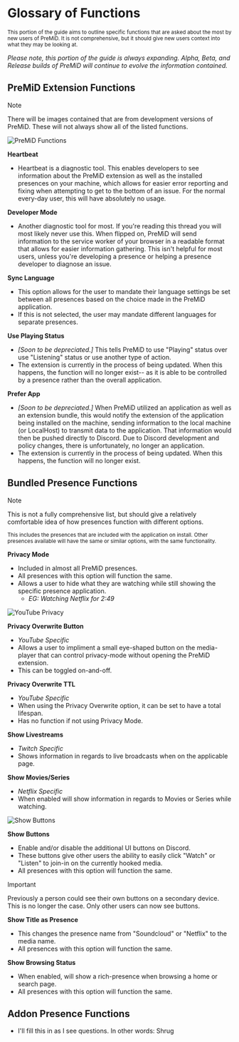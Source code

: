 # Glossary of Functions

<sub>This portion of the guide aims to outline specific functions that are asked about the most by new users of PreMiD. It is not comprehensive, but it should give new users context into what they may be looking at.</sub>

_Please note, this portion of the guide is always expanding. Alpha, Beta, and Release builds of PreMiD will continue to evolve the information contained._

## PreMiD Extension Functions

> [!NOTE]
> There will be images contained that are from development versions of PreMiD. These will not always show all of the listed functions.

![PreMiD Functions](/guide-images/gu-p1-pmsetting.png)

**Heartbeat**

- Heartbeat is a diagnostic tool. This enables developers to see information about the PreMiD extension as well as the installed presences on your machine, which allows for easier error reporting and fixing when attempting to get to the bottom of an issue. For the normal every-day user, this will have absolutely no usage.

**Developer Mode**

- Another diagnostic tool for most. If you're reading this thread you will most likely never use this. When flipped on, PreMiD will send information to the service worker of your browser in a readable format that allows for easier information gathering. This isn't helpful for most users, unless you're developing a presence or helping a presence developer to diagnose an issue.

**Sync Language**

- This option allows for the user to mandate their language settings be set between all presences based on the choice made in the PreMiD application.
- If this is not selected, the user may mandate different languages for separate presences.

**Use Playing Status**

- _[Soon to be depreciated.]_ This tells PreMiD to use "Playing" status over use "Listening" status or use another type of action.
- The extension is currently in the process of being updated. When this happens, the function will no longer exist-- as it is able to be controlled by a presence rather than the overall application.

**Prefer App**

- _[Soon to be depreciated.]_ When PreMiD utilized an application as well as an extension bundle, this would notify the extension of the application being installed on the machine, sending information to the local machine (or LocalHost) to transmit data to the application. That information would then be pushed directly to Discord. Due to Discord development and policy changes, there is unfortunately, no longer an application.
- The extension is currently in the process of being updated. When this happens, the function will no longer exist.

## Bundled Presence Functions

> [!NOTE]
> This is not a fully comprehensive list, but should give a relatively comfortable idea of how presences function with different options.

<sub>This includes the presences that are included with the application on install. Other presences available will have the same or similar options, with the same functionality.</sub>

**Privacy Mode**

- Included in almost all PreMiD presences.
- All presences with this option will function the same.
- Allows a user to hide what they are watching while still showing the specific presence application.
  - _EG: Watching Netflix for 2:49_

![YouTube Privacy](/guide-images/gu-p4-privorte.png)

**Privacy Overwrite Button**

- _YouTube Specific_
- Allows a user to impliment a small eye-shaped button on the media-player that can control privacy-mode without opening the PreMiD extension.
- This can be toggled on-and-off.

**Privacy Overwrite TTL**

- _YouTube Specific_
- When using the Privacy Overwrite option, it can be set to have a total lifespan.
- Has no function if not using Privacy Mode.

**Show Livestreams**

- _Twitch Specific_
- Shows information in regards to live broadcasts when on the applicable page.

**Show Movies/Series**

- _Netflix Specific_
- When enabled will show information in regards to Movies or Series while watching.

![Show Buttons](/guide-images/gu-p4-buttons.png)

**Show Buttons**

- Enable and/or disable the additional UI buttons on Discord.
- These buttons give other users the ability to easily click "Watch" or "Listen" to join-in on the currently hooked media.
- All presences with this option will function the same.

> [!IMPORTANT]
> Previously a person could see their own buttons on a secondary device. This is no longer the case. Only other users can now see buttons.

**Show Title as Presence**

- This changes the presence name from "Soundcloud" or "Netflix" to the media name.
- All presences with this option will function the same.

**Show Browsing Status**

- When enabled, will show a rich-presence when browsing a home or search page.
- All presences with this option will function the same.

## Addon Presence Functions

- I'll fill this in as I see questions. In other words: Shrug
